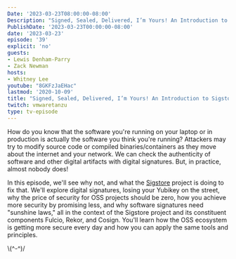 ```yaml
---
Date: '2023-03-23T08:00:00-08:00'
Description: "Signed, Sealed, Delivered, I’m Yours! An Introduction to Sigstore"
PublishDate: '2023-03-23T00:00:00-08:00'
date: '2023-03-23'
episode: '39'
explicit: 'no'
guests:
- Lewis Denham-Parry
- Zack Newman
hosts:
- Whitney Lee
youtube: "8GKFzJaEHac"
lastmod: '2020-10-09'
title: "Signed, Sealed, Delivered, I’m Yours! An Introduction to Sigstore"
twitch: vmwaretanzu
type: tv-episode
---
```


How do you know that the software you're running on your laptop or in production is actually the software you think you're running? Attackers may try to modify source code or compiled binaries/containers as they move about the internet and your network. We can check the authenticity of software and other digital artifacts with digital signatures. But, in practice, almost nobody does!

In this episode, we'll see why not, and what the [Sigstore](https://www.sigstore.dev/) project is doing to fix that. We'll explore digital signatures, losing your Yubikey on the street, why the price of security for OSS projects should be zero, how you achieve more security by promising less, and why software signatures need "sunshine laws," all in the context of the Sigstore project and its constituent components Fulcio, Rekor, and Cosign. You'll learn how the OSS ecosystem is getting more secure every day and how you can apply the same tools and principles.


 


\\(^-^)/
